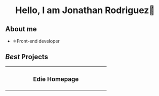 <div align="center">
  <h1 align="center">Hello, I am Jonathan Rodriguez👋</h1>
</div>

## About me

- ⚛️Front-end developer

## *Best* Projects

<table>
  <tr>
    <td width="50%">
      <h3 align="center">Edie Homepage</h3>
    </td>
  </tr>
</table>
